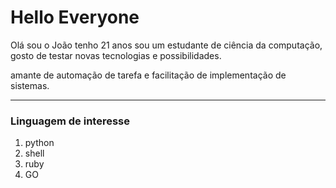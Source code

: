 # Hello Everyone 
Olá sou o João tenho 21 anos sou um estudante de ciência da computação, gosto de testar novas tecnologias e possibilidades. 

amante de automação de tarefa e facilitação de implementação de sistemas. 
*** 
<h3> Linguagem de interesse </h3> 

1. python
2. shell
3. ruby
4. GO

<script src="https://tryhackme.com/badge/118493"></script>
